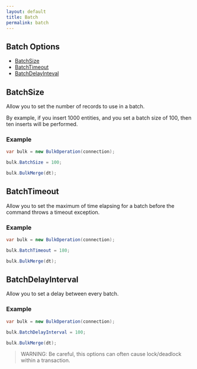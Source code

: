```yaml
---
layout: default
title: Batch
permalink: batch
---
```




## Batch Options
- [BatchSize](#batchsize)
- [BatchTimeout](#batchtimeout)
- [BatchDelayInteval](#batchdelayinterval)

## BatchSize
Allow you to set the number of records to use in a batch.

By example, if you insert 1000 entities, and you set a batch size of 100, then ten inserts will be performed.

### Example
```csharp
var bulk = new BulkOperation(connection);

bulk.BatchSize = 100;

bulk.BulkMerge(dt);
```

## BatchTimeout
Allow you to set the maximum of time elapsing for a batch before the command throws a timeout exception.

### Example
```csharp
var bulk = new BulkOperation(connection);

bulk.BatchTimeout = 180;

bulk.BulkMerge(dt);
```

## BatchDelayInterval
Allow you to set a delay between every batch.

### Example
```csharp
var bulk = new BulkOperation(connection);

bulk.BatchDelayInterval = 100;

bulk.BulkMerge(dt);
```


> WARNING: Be careful, this options can often cause lock/deadlock within a transaction.
